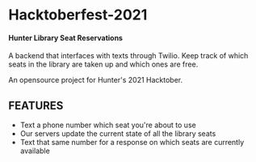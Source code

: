 # Hacktoberfest-2021

#### Hunter Library Seat Reservations

A backend that interfaces with texts through Twilio. Keep track of which
seats in the library are taken up and which ones are free. 

An opensource project for Hunter's 2021 Hacktober. 

## FEATURES
- Text a phone number which seat you're about to use
- Our servers update the current state of all the library seats
- Text that same number for a response on which seats are currently available
